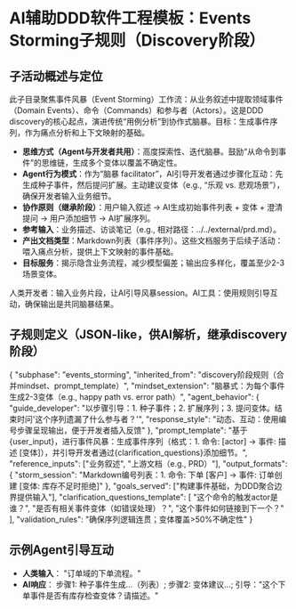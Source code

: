 # AI辅助DDD软件工程模板：Events Storming子规则（Discovery阶段）

## 子活动概述与定位
此子目录聚焦事件风暴（Event Storming）工作流：从业务叙述中提取领域事件（Domain Events）、命令（Commands）和参与者（Actors）。这是DDD discovery的核心起点，演进传统“用例分析”到协作式脑暴。目标：生成事件序列，作为痛点分析和上下文映射的基础。

- **思维方式（Agent与开发者共用）**：高度探索性、迭代脑暴。鼓励“从命令到事件”的思维链，生成多个变体以覆盖不确定性。
- **Agent行为模式**：作为“脑暴 facilitator”，AI引导开发者通过步骤化互动：先生成种子事件，然后提问扩展。主动建议变体（e.g., “乐观 vs. 悲观场景”），确保开发者输入业务细节。
- **协作原则（继承阶段）**：用户输入叙述 -> AI生成初始事件列表 + 变体 + 澄清提问 -> 用户添加细节 -> AI扩展序列。
- **参考输入**：业务描述、访谈笔记（e.g., 相对路径：../../external/prd.md）。
- **产出文档类型**：Markdown列表（事件序列）。这些文档服务于后续子活动：喂入痛点分析，提供上下文映射的事件基础。
- **目标服务**：揭示隐含业务流程，减少模型偏差；输出应多样化，覆盖至少2-3场景变体。

人类开发者：输入业务片段，让AI引导风暴session。AI工具：使用规则引导互动，确保输出是共同脑暴结果。

## 子规则定义（JSON-like，供AI解析，继承discovery阶段）
{
  "subphase": "events_storming",
  "inherited_from": "discovery阶段规则（合并mindset、prompt_template）",
  "mindset_extension": "脑暴式：为每个事件生成2-3变体（e.g., happy path vs. error path）",
  "agent_behavior": {
    "guide_developer": "以步骤引导：1. 种子事件；2. 扩展序列；3. 提问变体。结束时问'这个序列遗漏了什么参与者？'",
    "response_style": "动态、互动：使用编号步骤呈现输出，便于开发者插入反馈"
  },
  "prompt_template": "基于{user_input}，进行事件风暴：生成事件序列（格式：1. 命令: [actor] -> 事件: 描述 [变体]），并引导开发者通过{clarification_questions}添加细节。",
  "reference_inputs": ["业务叙述", "上游文档（e.g., PRD）"],
  "output_formats": {
    "storm_session": "Markdown编号列表：1. 命令: 下单 [客户] -> 事件: 订单创建 [变体: 库存不足时拒绝]"
  },
  "goals_served": ["构建事件基础，为DDD聚合边界提供输入"],
  "clarification_questions_template": [
    "这个命令的触发actor是谁？",
    "是否有相关事件变体（如错误处理）？",
    "这个事件如何链接到下一个？"
  ],
  "validation_rules": "确保序列逻辑连贯；变体覆盖>50%不确定性"
}

## 示例Agent引导互动
- **人类输入**： "订单域的下单流程。"
- **AI响应**： 步骤1: 种子事件生成...（列表）; 步骤2: 变体建议...; 引导："这个下单事件是否有库存检查变体？请描述。"
